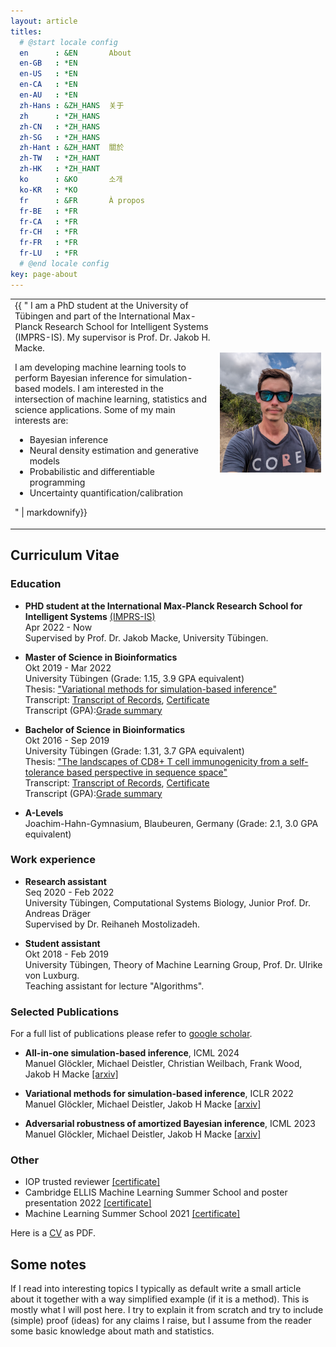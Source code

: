```yaml
---
layout: article
titles:
  # @start locale config
  en      : &EN       About
  en-GB   : *EN
  en-US   : *EN
  en-CA   : *EN
  en-AU   : *EN
  zh-Hans : &ZH_HANS  关于
  zh      : *ZH_HANS
  zh-CN   : *ZH_HANS
  zh-SG   : *ZH_HANS
  zh-Hant : &ZH_HANT  關於
  zh-TW   : *ZH_HANT
  zh-HK   : *ZH_HANT
  ko      : &KO       소개
  ko-KR   : *KO
  fr      : &FR       À propos
  fr-BE   : *FR
  fr-CA   : *FR
  fr-CH   : *FR
  fr-FR   : *FR
  fr-LU   : *FR
  # @end locale config
key: page-about
---
```


<table class="table-no-border">
  <tr>
    <td style="width: 500px;">
     <div>
  {{
  "
I am a PhD student at the University of Tübingen and part of the International Max-Planck Research School for Intelligent Systems (IMPRS-IS). My supervisor is Prof. Dr. Jakob H. Macke.

I am developing machine learning tools to perform Bayesian inference for simulation-based models. I am interested in the intersection of machine learning, statistics and science applications. Some of my main interests are:

- Bayesian inference
- Neural density estimation and generative models
- Probabilistic and differentiable programming
- Uncertainty quantification/calibration

" | markdownify}}
</div>
    </td>
    <td style="width: 400px;">
      <div class="image-text-container">
  <img src="assets/image.jpg" alt="Your Name" width="400">
</div>
    </td>
  </tr>
</table>

## Curriculum Vitae

### Education

* **PHD student at the International Max-Planck Research School for Intelligent Systems** [(IMPRS-IS)](https://imprs.is.mpg.de/)\
  Apr 2022 - Now\
  Supervised by Prof. Dr. Jakob Macke, University Tübingen.


* **Master of Science in Bioinformatics**\
  Okt 2019 - Mar 2022\
  University Tübingen (Grade: 1.15, 3.9 GPA equivalent)\
  Thesis: ["Variational methods for simulation-based inference"](assets/FINAL_thesis_version.pdf)\
  Transcript: [Transcript of Records](assets/master_tor.pdf), [Certificate](assets/master_zeugniss.pdf)\
  Transcript (GPA):[Grade summary](assets/list_of_grades.pdf)

* **Bachelor of Science in Bioinformatics**\
  Okt 2016 - Sep 2019\
  University Tübingen (Grade: 1.31, 3.7 GPA equivalent)\
  Thesis:  ["The landscapes of CD8+ T cell immunogenicity from a self-tolerance based perspective in sequence space"](assets/bachelor_thesis.pdf)\
  Transcript: [Transcript of Records](assets/backelor_tor.pdf), [Certificate](assets/bachelor_zeugniss.pdf)\
  Transcript (GPA):[Grade summary](assets/list_of_grades.pdf)

* **A-Levels**\
  Joachim-Hahn-Gymnasium, Blaubeuren, Germany (Grade: 2.1, 3.0 GPA equivalent)

### Work experience

* **Research assistant**\
  Seq 2020 - Feb 2022\
  University Tübingen, Computational Systems Biology, Junior Prof. Dr. Andreas Dräger\
  Supervised by Dr. Reihaneh Mostolizadeh.

* **Student assistant**\
  Okt 2018 - Feb 2019\
  University Tübingen, Theory of Machine Learning Group, Prof. Dr. Ulrike von Luxburg.\
  Teaching assistant for lecture "Algorithms".

### Selected Publications

For a full list of publications please refer to [google scholar](https://scholar.google.com/citations?user=0Vdv0H0AAAAJ&hl=de).

* **All-in-one simulation-based inference**, ICML 2024\
  Manuel Glöckler, Michael Deistler, Christian Weilbach, Frank Wood, Jakob H Macke [[arxiv]](https://arxiv.org/abs/2404.09636)

* **Variational methods for simulation-based inference**, ICLR 2022\
  Manuel Glöckler, Michael Deistler, Jakob H Macke [[arxiv]](https://arxiv.org/abs/2203.04176)

* **Adversarial robustness of amortized Bayesian inference**, ICML 2023\
  Manuel Glöckler, Michael Deistler, Jakob H Macke [[arxiv]](https://arxiv.org/abs/2305.14984)

### Other

*  IOP trusted reviewer [[certificate]](assets/iop_trusted_reviewer.pdf)
*  Cambridge ELLIS Machine Learning Summer School and poster presentation 2022 [[certificate]](assets/ellis_summer_school.pdf)
*  Machine Learning Summer School 2021 [[certificate]](assets/mlls_summer_school.pdf)


Here is a [CV](/assets/academic_cv.pdf) as PDF.

## Some notes

If I read into interesting topics I typically as default write a small article about it together with a way simplified example (if it is a method). This is mostly what I will post here. I try to explain it from scratch and try to include (simple) proof (ideas) for any claims I raise, but I assume from the reader some basic knowledge about math and statistics.
